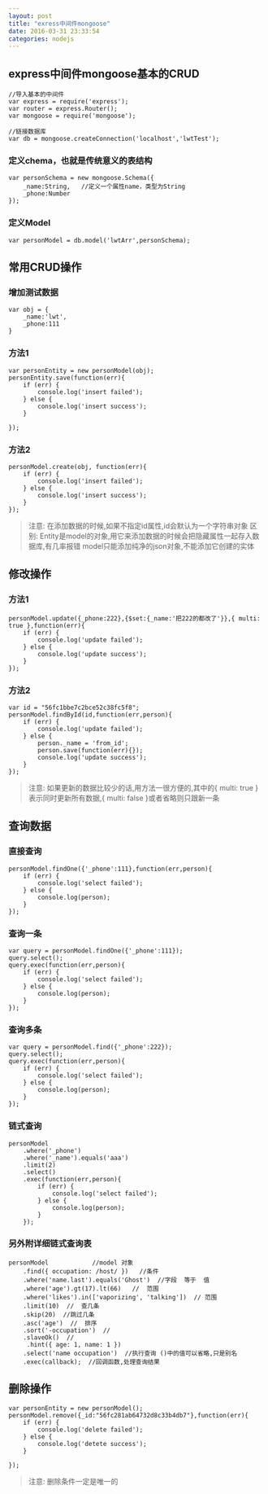 ```yaml
---
layout: post
title: "exress中间件mongoose"
date: 2016-03-31 23:33:54
categories: nodejs
---
```


## express中间件mongoose基本的CRUD

	//导入基本的中间件
	var express = require('express');
	var router = express.Router();
	var mongoose = require('mongoose');
	
	//链接数据库
	var db = mongoose.createConnection('localhost','lwtTest');


### 定义chema，也就是传统意义的表结构

	var personSchema = new mongoose.Schema({
	    _name:String,   //定义一个属性name，类型为String
	    _phone:Number
	});

### 定义Model

	var personModel = db.model('lwtArr',personSchema);

## 常用CRUD操作

### 增加测试数据

	var obj = {
	    _name:'lwt',
	    _phone:111
	}

### 方法1

	var personEntity = new personModel(obj);
	personEntity.save(function(err){
	    if (err) {
	        console.log('insert failed');
	    } else {
	        console.log('insert success');
	    }
	
	});

### 方法2

	personModel.create(obj, function(err){
	    if (err) {
	        console.log('insert failed');
	    } else {
	        console.log('insert success');
	    }
	});

>注意:
>在添加数据的时候,如果不指定id属性,id会默认为一个字符串对象
>区别:
>Entity是model的对象,用它来添加数据的时候会把隐藏属性一起存入数据库,有几率报错
>model只能添加纯净的json对象,不能添加它创建的实体


## 修改操作

### 方法1

	personModel.update({_phone:222},{$set:{_name:'把222的都改了'}},{ multi: true },function(err){
	    if (err) {
	        console.log('update failed');
	    } else {
	        console.log('update success');
	    }
	});

### 方法2

	var id = "56fc1bbe7c2bce52c38fc5f8";
	personModel.findById(id,function(err,person){
	    if (err) {
	        console.log('update failed');
	    } else {
	        person._name = 'from_id';
	        person.save(function(err){});
	        console.log('update success');
	    }
	});
	
>注意:
>如果更新的数据比较少的话,用方法一很方便的,其中的{ multi: true }表示同时更新所有数据,{ multi: false }或者省略则只跟新一条


## 查询数据

### 直接查询

	personModel.findOne({'_phone':111},function(err,person){
	    if (err) {
	        console.log('select failed');
	    } else {
	        console.log(person);
	    }
	});

### 查询一条

	var query = personModel.findOne({'_phone':111});
	query.select();
	query.exec(function(err,person){
	    if (err) {
	        console.log('select failed');
	    } else {
	        console.log(person);
	    }
	});

### 查询多条

	var query = personModel.find({'_phone':222});
	query.select();
	query.exec(function(err,person){
	    if (err) {
	        console.log('select failed');
	    } else {
	        console.log(person);
	    }
	});

### 链式查询

	personModel
	    .where('_phone')
	    .where('_name').equals('aaa')
	    .limit(2)
	    .select()
	    .exec(function(err,person){
	        if (err) {
	            console.log('select failed');
	        } else {
	            console.log(person);
	        }
	    });
    
### 另外附详细链式查询表

	personModel            //model 对象
	    .find({ occupation: /host/ })   //条件
	    .where('name.last').equals('Ghost')  //字段  等于  值
	    .where('age').gt(17).lt(66)   //  范围
	    .where('likes').in(['vaporizing', 'talking'])  // 范围
	    .limit(10)  //  查几条
	    .skip(20)  //跳过几条
	    .asc('age')  //  排序
	    .sort('-occupation')  //
	    .slaveOk()  //
	     .hint({ age: 1, name: 1 })
	    .select('name occupation')  //执行查询 ()中的值可以省略,只是别名
	    .exec(callback);  //回调函数,处理查询结果

## 删除操作

	var personEntity = new personModel();
	personModel.remove({_id:"56fc281ab64732d8c33b4db7"},function(err){
	    if (err) {
	        console.log('delete failed');
	    } else {
	        console.log('detete success');
	    }
	
	});
	
>注意:
>删除条件一定是唯一的


